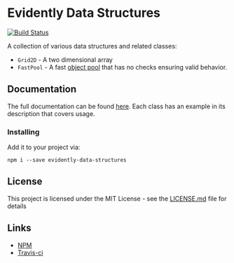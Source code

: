 # Evidently Data Structures

[![Build Status](https://travis-ci.com/EvidentlyCube/evidently-data-structures.svg?branch=master)](https://travis-ci.com/EvidentlyCube/evidently-data-structures)

A collection of various data structures and related classes:

* `Grid2D` - A two dimensional array
* `FastPool` - A fast [object pool](https://sourcemaking.com/design_patterns/object_pool) that has no checks ensuring valid behavior.

## Documentation

The full documentation can be found [here](https://evidentlycube.github.io/evidently-data-structures/). Each class has an example in its description that covers usage.

### Installing

Add it to your project via:

```
npm i --save evidently-data-structures
```

## License

This project is licensed under the MIT License - see the [LICENSE.md](LICENSE.md) file for details

## Links

 * [NPM](https://www.npmjs.com/package/evidently-data-structures)
 * [Travis-ci](https://travis-ci.com/EvidentlyCube/evidently-data-structures)